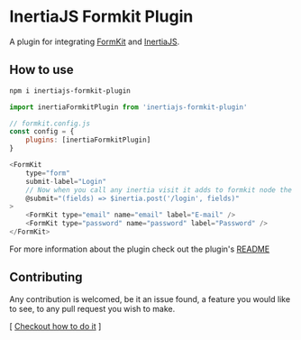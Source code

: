 # InertiaJS Formkit Plugin

A plugin for integrating [FormKit](https://github.com/formkit/formkit) and [InertiaJS](https://inertiajs.com/).

## How to use

```bash
npm i inertiajs-formkit-plugin
```

```js
import inertiaFormkitPlugin from 'inertiajs-formkit-plugin'

// formkit.config.js
const config = {
    plugins: [inertiaFormkitPlugin]
}

<FormKit
    type="form"
    submit-label="Login"
    // Now when you call any inertia visit it adds to formkit node the states like loading and disabled
    @submit="(fields) => $inertia.post('/login', fields)"
>
    <FormKit type="email" name="email" label="E-mail" />
    <FormKit type="password" name="password" label="Password" />
</FormKit>
```

For more information about the plugin check out the plugin's [README](https://github.com/gustavofenilli/inertiajs-formkit-plugin/blob/main/packages/lib/README.md)

## Contributing

Any contribution is welcomed, be it an issue found, a feature you would like to see, to any pull request you wish to make.

[ [Checkout how to do it](https://github.com/GustavoFenilli/inertiajs-formkit-plugin/blob/main/CONTRIBUTING.md) ]
